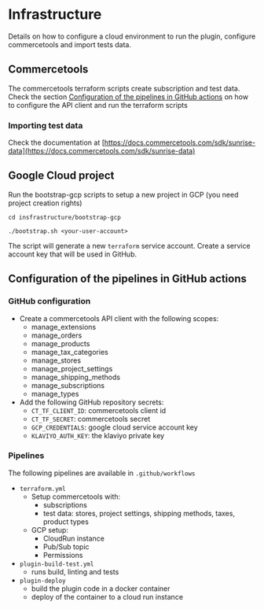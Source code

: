 # Infrastructure

Details on how to configure a cloud environment to run the plugin, configure commercetools and import tests data.

## Commercetools

The commercetools terraform scripts create subscription and test data.
Check the section [Configuration of the pipelines in GitHub actions](#configuration-of-the-pipelines-in-gitHub-actions)
on how to configure the API client and run the terraform scripts

### Importing test data

Check the documentation
at [https://docs.commercetools.com/sdk/sunrise-data](https://docs.commercetools.com/sdk/sunrise-data)

## Google Cloud project

Run the bootstrap-gcp scripts to setup a new project in GCP (you need project creation rights)

```shell
cd insfrastructure/bootstrap-gcp
```

```shell
./bootstrap.sh <your-user-account>
```

The script will generate a new `terraform` service account. Create a service account key that will be used in GitHub.

## Configuration of the pipelines in GitHub actions

### GitHub configuration

* Create a commercetools API client with the following scopes:
    * manage_extensions
    * manage_orders
    * manage_products
    * manage_tax_categories
    * manage_stores
    * manage_project_settings
    * manage_shipping_methods
    * manage_subscriptions
    * manage_types
* Add the following GitHub repository secrets:
    * `CT_TF_CLIENT_ID`: commercetools client id
    * `CT_TF_SECRET`: commercetools secret
    * `GCP_CREDENTIALS`: google cloud service account key
    * `KLAVIYO_AUTH_KEY`: the klaviyo private key

### Pipelines

The following pipelines are available in `.github/workflows`

- `terraform.yml`
    - Setup commercetools with:
        - subscriptions
        - test data: stores, project settings, shipping methods, taxes, product types
    - GCP setup:
        - CloudRun instance
        - Pub/Sub topic
        - Permissions
- `plugin-build-test.yml`
    - runs build, linting and tests
- `plugin-deploy`
    - build the plugin code in a docker container
    - deploy of the container to a cloud run instance
